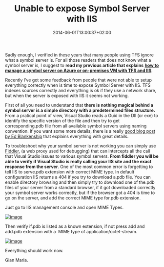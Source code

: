 ﻿---
title: "Unable to expose Symbol Server with IIS"
description: ""
date: 2014-06-01T13:00:37+02:00
draft: false
tags: [Symbols]
categories: [Team Foundation Server]
---
Sadly enough, I verified in these years that many people using TFS ignore what a symbol server is. For all those readers that does not know what a symbol server is, I suggest to  **read my previous article that explains** [**how to manage a symbol server on Azure or on-premises VM with TFS and IIS**](http://www.codewrecks.com/blog/index.php/2013/07/04/manage-symbol-server-on-azure-or-on-premise-vm-and-tf-service/).

Recently I’ve got some feedback from people that were not able to setup everything correctly when is time to expose Symbol Server with IIS. TFS indexes sources correctly and everything is ok if they use a network share, but when the server is exposed with IIS it seems not working.

First of all you need to understand that  **there is nothing magical behind a symbol server is a simple directory with a predetermined files structure.** From a pratical point of view, Visual Studio reads a Guid in the Dll (or exe) to identify the specific version of the file and then try to get corresponding.pdb file from all available symbol servers using naming convention. If you want some more details, there is a really [good blog post by Ed Blankenship](http://www.edsquared.com/2011/02/12/Source+Server+And+Symbol+Server+Support+In+TFS+2010.aspx) that explains everything with great details.

To troubleshoot why your symbol server is not working you can simply use [Fiddler](http://www.telerik.com/fiddler), (a web proxy used for debugging) that can intercepts all the call that Visual Studio issues to various symbol servers. **From fiddler you will be able to verify if Visual Studio is really calling your IIS site and the exact response from the server**. One of the most common error is forgetting to tell IIS to serve.pdb extension with correct MIME type. In default configuration IIS returns a 404 if you try to download a.pdb file. You can enable directory browsing and then simply try to download one of the.pdb files of your server from a standard browser, if it got downloaded correctly your symbol server works correctly, but if the browser got a 404 is time to go on the server, and add the correct MIME type for.pdb extension.

Just go to IIS management console and open MIME Types.

[![image](http://www.codewrecks.com/blog/wp-content/uploads/2014/06/image_thumb.png "image")](http://www.codewrecks.com/blog/wp-content/uploads/2014/06/image.png)

Then verify if.pdb is listed as a known extension, if not press add and add.pdb extension with a  MIME type of application/octet-stream.

[![image](http://www.codewrecks.com/blog/wp-content/uploads/2014/06/image_thumb1.png "image")](http://www.codewrecks.com/blog/wp-content/uploads/2014/06/image1.png)

Everything should work now.

Gian Maria.
